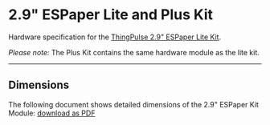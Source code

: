 # 2.9" ESPaper Lite and Plus Kit

Hardware specification for the [ThingPulse 2.9" ESPaper Lite Kit](https://thingpulse.com/product/espaper-lite-kit-wifi-epaper-display/).

*Please note:* The Plus Kit contains the same hardware module as the lite kit.

---

## Dimensions

The following document shows detailed dimensions of the 2.9" ESPaper Kit Module: [download as PDF](./2_9-espaper-kit-dimensions.md)
